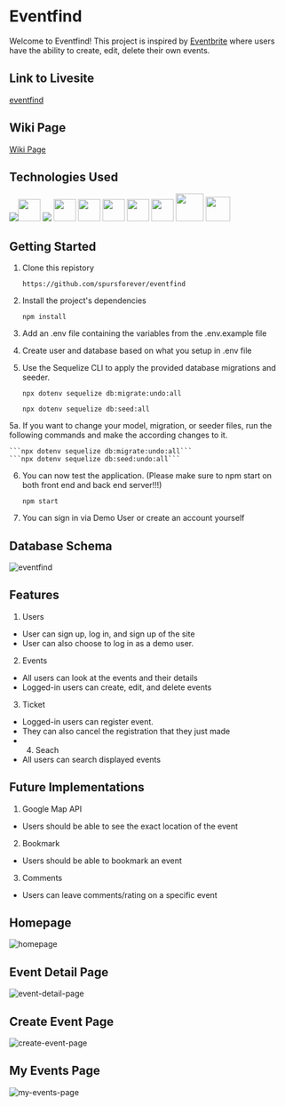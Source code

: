 # Eventfind
Welcome to Eventfind! This project is inspired by [Eventbrite](https://www.eventbrite.com/) where users have the ability to create, edit, delete their own events.

## Link to Livesite
[eventfind](https://eventfind.herokuapp.com/)

## Wiki Page
[Wiki Page](https://github.com/spursforever/eventfind/wiki)

## Technologies Used
<img src="https://img.icons8.com/color/48/000000/javascript--v1.png"/><img src="https://cdn.jsdelivr.net/gh/devicons/devicon/icons/express/express-original-wordmark.svg" height=40/> <img src="https://img.icons8.com/color/48/000000/css3.png"/> <img src="https://cdn.jsdelivr.net/gh/devicons/devicon/icons/sequelize/sequelize-original.svg" height=40 /> <img src='https://upload.wikimedia.org/wikipedia/commons/thumb/a/a7/React-icon.svg/2300px-React-icon.svg.png' height=40 /> <img src="https://cdn.jsdelivr.net/gh/devicons/devicon/icons/redux/redux-original.svg" height=40/> <img src="https://cdn.jsdelivr.net/gh/devicons/devicon/icons/nodejs/nodejs-plain-wordmark.svg" height=40/> <img  src="https://cdn.jsdelivr.net/gh/devicons/devicon/icons/html5/html5-original.svg"  height=40/> <img src="https://img.icons8.com/nolan/64/git.png" height=50/> <img src="https://img.icons8.com/color/48/000000/visual-studio-code-2019.png" height=44/>

## Getting Started
1. Clone this repistory

    ```https://github.com/spursforever/eventfind```

2. Install the project's dependencies

    ```npm install```

3. Add an .env file containing the variables from the .env.example file

4. Create user and database based on what you setup in .env file

5. Use the Sequelize CLI to apply the provided database migrations and seeder.

    ```npx dotenv sequelize db:migrate:undo:all```

    ```npx dotenv sequelize db:seed:all```

5a. If you want to change your model, migration, or seeder files, run the following commands and make the according changes to it.
    
    ```npx dotenv sequelize db:migrate:undo:all```
    ```npx dotenv sequelize db:seed:undo:all```

6. You can now test the application. (Please make sure to npm start on both front end and back end server!!!)

    ```npm start```

7. You can sign in via Demo User or create an account yourself

## Database Schema
![eventfind](https://user-images.githubusercontent.com/94093737/171985233-aa2d5ba7-9db6-4fd9-832e-d09e79ed81c9.png)

## Features
1. Users
* User can sign up, log in, and sign up of the site
* User can also choose to log in as a demo user.
2. Events
* All users can look at the events and their details
* Logged-in users can create, edit, and delete events
3. Ticket
* Logged-in users can register event.
* They can also cancel the registration that they just made
* 4. Seach
* All users can search displayed events

## Future Implementations
1. Google Map API
* Users should be able to see the exact location of the event
2. Bookmark
* Users should be able to bookmark an event
3. Comments
* Users can leave comments/rating on a specific event

## Homepage
![homepage](https://user-images.githubusercontent.com/94093737/172223172-41b41f57-982f-4787-b9b5-a02a8b86d015.png)
## Event Detail Page
![event-detail-page](https://user-images.githubusercontent.com/94093737/172223210-219dd502-24f4-4789-a5ae-025e3831a15e.png)
## Create Event Page
![create-event-page](https://user-images.githubusercontent.com/94093737/172223512-670c73f0-32bd-4800-bccd-33d3b00b6823.png)
## My Events Page
![my-events-page](https://user-images.githubusercontent.com/94093737/172223545-120a8787-d454-4b67-b05b-131e43496a27.png)

